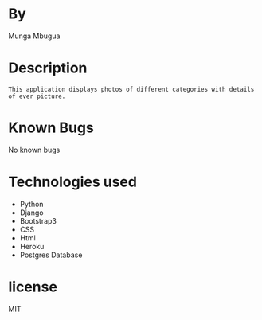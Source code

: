 ###

# By
  Munga Mbugua

# Description
    This application displays photos of different categories with details of ever picture.

# Known Bugs
  No known bugs

# Technologies used
  * Python
  * Django
  * Bootstrap3
  * CSS
  * Html
  * Heroku
  * Postgres Database

# license
 MIT

